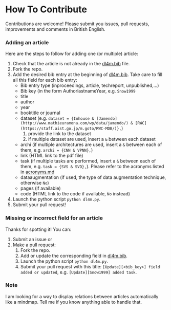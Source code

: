 # How To Contribute

Contributions are welcome! Please submit you issues, pull requests, improvements and comments in British English.

### Adding an article

Here are the steps to follow for adding one (or multiple) article:
1. Check that the article is not already in the [dl4m.bib](dl4m.bib) file.
2. Fork the repo.
3. Add the desired bib entry at the beginning of [dl4m.bib](dl4m.bib). Take care to fill all this field for each bib entry:
    - Bib entry type (inproceedings, article, techreport, unpublished,...)
    - Bib key (in the form AuthorlastnameYear, e.g. `Snow1999`
    - title
    - author
    - year
    - booktitle or journal
    - dataset (e.g. `dataset = {Inhouse & [Jamendo](http://www.mathieuramona.com/wp/data/jamendo/) & [RWC](https://staff.aist.go.jp/m.goto/RWC-MDB/)},`)
        1. provide the link to the dataset  
        2. if multiple dataset are used, insert a ` & ` between each dataset
    - archi (if multiple architectures are used, insert a ` & ` between each of them, e.g. `archi = {CNN & VPNN},`)
    - link (HTML link to the pdf file)
    - task (if multiple tasks are performed, insert a ` & ` between each of them, e.g. `task = {SVS & SVD},`). Please refer to the acronyms listed in [acronyms.md](acronyms.md)
    - dataaugmentation (if used, the type of data augmentation technique, otherwise `No`)
    - pages (if available)
    - code (HTML link to the code if available, `No` instead)
4. Launch the python script `python dl4m.py`.
5. Submit your pull request!

### Missing or incorrect field for an article

Thanks for spotting it! You can:
1. Submit an issue or
2. Make a pull request:
    1. Fork the repo.
    2. Add or update the corresponding field in [dl4m.bib](dl4m.bib).
    3. Launch the python script `python dl4m.py`.
    4. Submit your pull request with this title: `[Update][<bib_key>] field added or updated`, e.g. `[Update][Snow1999] added task`.

### Note

I am looking for a way to display relations between articles automatically like a mindmap. Tell me if you know anything able to handle that.
